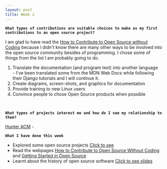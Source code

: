 ```yaml
---
layout: post
title: Week 2
---
```


**`What types of contributions are suitable choices to make as my first contributions to an open source project?`**  

I am glad to have read the [How to Contribute to Open Source without Coding](https://icontribute.wordpress.com/how-to-contribute-to-open-source-without-coding/) because I didn't know there are many other ways to be involved into the open source community besides of programming. I chose some of things from the list I am probably going to do.

  1. Translate the documentation (and program text) into another language  
    - I've been translated some from the MDN Web Docs while following their Django tutorials and I will continue it.
  2. Create diagrams, screen-shots, and graphics for documentation
  3. Provide training to new Linux users
  4. Convince people to chose Open Source products when possible
  
&nbsp;
&nbsp;
&nbsp;

**`What types of projects interest me and how do I see my relationship to them?`**

  [Hunter ACM](https://www.hunteracm.org/)
    - 
&nbsp;
&nbsp;
&nbsp;

**`What I have done this week`**
  - Explored some open source projects [Click to see](https://github.com/hunter-college-ossd-fall-2019/nancydocode-proj-exploration-01/blob/master/project_licenses.md)
  - Read the webpages [How to Contribute to Open Source Without Coding](https://icontribute.wordpress.com/how-to-contribute-to-open-source-without-coding/) and [Getting Started in Open Source](https://blog.newrelic.com/engineering/open-source_gettingstarted/)
  - Learnt about the history of open source software [Click to see slides](http://www.compsci.hunter.cuny.edu/~sweiss/course_materials/csci395.86/slides/history.html#1)
